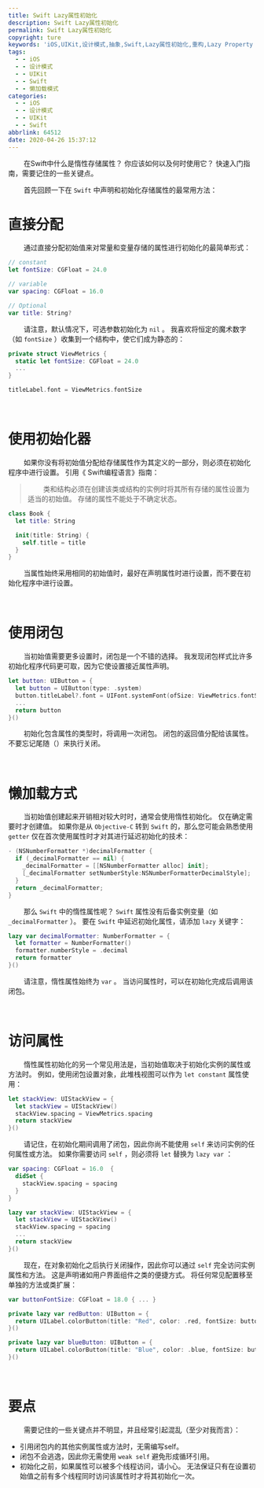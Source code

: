 ```yaml
---
title: Swift Lazy属性初始化
description: Swift Lazy属性初始化
permalink: Swift Lazy属性初始化
copyright: ture
keywords: 'iOS,UIKit,设计模式,抽象,Swift,Lazy属性初始化,重构,Lazy Property Initializationpattern'
tags:
  - - iOS
  - - 设计模式
  - - UIKit
  - - Swift
  - - 懒加载模式
categories:
  - - iOS
  - - 设计模式
  - - UIKit
  - - Swift
abbrlink: 64512
date: 2020-04-26 15:37:12
---
```



&nbsp;&nbsp;&nbsp;&nbsp;&nbsp;&nbsp;&nbsp;&nbsp;在Swift中什么是惰性存储属性？ 你应该如何以及何时使用它？ 快速入门指南，需要记住的一些关键点。


&nbsp;&nbsp;&nbsp;&nbsp;&nbsp;&nbsp;&nbsp;&nbsp;首先回顾一下在 ```Swift``` 中声明和初始化存储属性的最常用方法：

# **直接分配**

&nbsp;&nbsp;&nbsp;&nbsp;&nbsp;&nbsp;&nbsp;&nbsp;通过直接分配初始值来对常量和变量存储的属性进行初始化的最简单形式：

``` Swift
// constant
let fontSize: CGFloat = 24.0

// variable
var spacing: CGFloat = 16.0

// Optional
var title: String?
```

<!-- more -->

&nbsp;&nbsp;&nbsp;&nbsp;&nbsp;&nbsp;&nbsp;&nbsp;请注意，默认情况下，可选参数初始化为 ```nil``` 。 我喜欢将恒定的魔术数字（如 ```fontSize``` ）收集到一个结构中，使它们成为静态的：

``` Swift
private struct ViewMetrics {
  static let fontSize: CGFloat = 24.0
  ...
}

titleLabel.font = ViewMetrics.fontSize
```

</br>

# **使用初始化器**

&nbsp;&nbsp;&nbsp;&nbsp;&nbsp;&nbsp;&nbsp;&nbsp;如果你没有将初始值分配给存储属性作为其定义的一部分，则必须在初始化程序中进行设置。 引用《 Swift编程语言》指南：

>&nbsp;&nbsp;&nbsp;&nbsp;&nbsp;&nbsp;&nbsp;&nbsp;类和结构必须在创建该类或结构的实例时将其所有存储的属性设置为适当的初始值。 存储的属性不能处于不确定状态。

``` Swift
class Book {
  let title: String

  init(title: String) {
    self.title = title
  }
}
```

&nbsp;&nbsp;&nbsp;&nbsp;&nbsp;&nbsp;&nbsp;&nbsp;当属性始终采用相同的初始值时，最好在声明属性时进行设置，而不要在初始化程序中进行设置。

</br>

# **使用闭包**

&nbsp;&nbsp;&nbsp;&nbsp;&nbsp;&nbsp;&nbsp;&nbsp;当初始值需要更多设置时，闭包是一个不错的选择。 我发现闭包样式比许多初始化程序代码更可取，因为它使设置接近属性声明。

``` Swift
let button: UIButton = {
  let button = UIButton(type: .system)
  button.titleLabel?.font = UIFont.systemFont(ofSize: ViewMetrics.fontSize)
  ...
  return button
}()
```

&nbsp;&nbsp;&nbsp;&nbsp;&nbsp;&nbsp;&nbsp;&nbsp;初始化包含属性的类型时，将调用一次闭包。 闭包的返回值分配给该属性。 不要忘记尾随（）来执行关闭。

</br>

# **懒加载方式**

&nbsp;&nbsp;&nbsp;&nbsp;&nbsp;&nbsp;&nbsp;&nbsp;当初始值创建起来开销相对较大时时，通常会使用惰性初始化。 仅在确定需要时才创建值。 如果你是从 ```Objective-C``` 转到 ```Swift``` 的，那么您可能会熟悉使用 ```getter``` 仅在首次使用属性时才对其进行延迟初始化的技术：

``` Swift
- (NSNumberFormatter *)decimalFormatter {
  if (_decimalFormatter == nil) {
    _decimalFormatter = [[NSNumberFormatter alloc] init];
    [_decimalFormatter setNumberStyle:NSNumberFormatterDecimalStyle];        
  }
  return _decimalFormatter;
}
```

&nbsp;&nbsp;&nbsp;&nbsp;&nbsp;&nbsp;&nbsp;&nbsp;那么 ```Swift``` 中的惰性属性呢？ ```Swift``` 属性没有后备实例变量（如 ```_decimalFormatter``` ）。 要在 ```Swift``` 中延迟初始化属性，请添加 ```lazy``` 关键字：

``` Swift
lazy var decimalFormatter: NumberFormatter = {
  let formatter = NumberFormatter()
  formatter.numberStyle = .decimal
  return formatter
}()
```

&nbsp;&nbsp;&nbsp;&nbsp;&nbsp;&nbsp;&nbsp;&nbsp;请注意，惰性属性始终为 ```var``` 。 当访问属性时，可以在初始化完成后调用该闭包。

</br>

# **访问属性**

&nbsp;&nbsp;&nbsp;&nbsp;&nbsp;&nbsp;&nbsp;&nbsp;惰性属性初始化的另一个常见用法是，当初始值取决于初始化实例的属性或方法时。 例如，使用闭包设置对象，此堆栈视图可以作为 ```let constant``` 属性使用：

``` Swift
let stackView: UIStackView = {
  let stackView = UIStackView()
  stackView.spacing = ViewMetrics.spacing
  return stackView
}()
```

&nbsp;&nbsp;&nbsp;&nbsp;&nbsp;&nbsp;&nbsp;&nbsp;请记住，在初始化期间调用了闭包，因此你尚不能使用 ```self``` 来访问实例的任何属性或方法。 如果你需要访问 ```self``` ，则必须将 ```let``` 替换为 ```lazy var``` ：

```Swift
var spacing: CGFloat = 16.0  {
  didSet {
    stackView.spacing = spacing
  }
}

lazy var stackView: UIStackView = {
  let stackView = UIStackView()
  stackView.spacing = spacing
  ...
  return stackView
}()
```

&nbsp;&nbsp;&nbsp;&nbsp;&nbsp;&nbsp;&nbsp;&nbsp;现在，在对象初始化之后执行关闭操作，因此你可以通过 ```self``` 完全访问实例属性和方法。 这是声明诸如用户界面组件之类的便捷方式。 将任何常见配置移至单独的方法或类扩展：

``` Swift
var buttonFontSize: CGFloat = 18.0 { ... }

private lazy var redButton: UIButton = {
  return UILabel.colorButton(title: "Red", color: .red, fontSize: buttonFontSize)
}()

private lazy var blueButton: UIButton = {
  return UILabel.colorButton(title: "Blue", color: .blue, fontSize: buttonFontSize)
}()
```

</br>

# **要点**

&nbsp;&nbsp;&nbsp;&nbsp;&nbsp;&nbsp;&nbsp;&nbsp;需要记住的一些关键点并不明显，并且经常引起混乱（至少对我而言）：

+ 引用闭包内的其他实例属性或方法时，无需编写self。
+ 闭包不会逃逸，因此你无需使用 ```weak self``` 避免形成循环引用。
+ 初始化之前，如果属性可以被多个线程访问，请小心。 无法保证只有在设置初始值之前有多个线程同时访问该属性时才将其初始化一次。